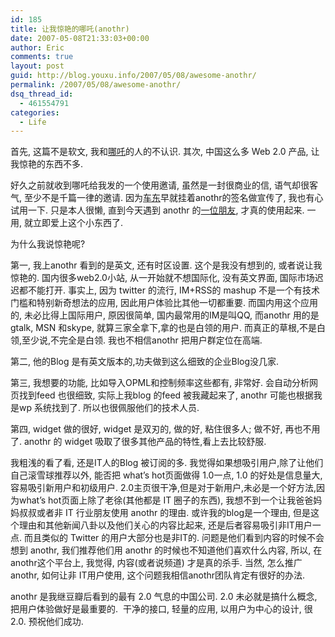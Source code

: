 ```yaml
---
id: 185
title: 让我惊艳的哪吒(anothr)
date: 2007-05-08T21:33:03+00:00
author: Eric
comments: true
layout: post
guid: http://blog.youxu.info/2007/05/08/awesome-anothr/
permalink: /2007/05/08/awesome-anothr/
dsq_thread_id:
  - 461554791
categories:
  - Life
---
```

首先, 这篇不是软文, 我和[哪吒](http://anothr.com/)的人的不认识. 其次, 中国这么多 Web 2.0 产品, 让我惊艳的东西不多.

好久之前就收到哪吒给我发的一个使用邀请, 虽然是一封很商业的信, 语气却很客气, 至少不是千篇一律的邀请. 因为[车东](http://www.chedong.com/)早就挂着anothr的签名做宣传了, 我也有心试用一下. 只是本人很懒, 直到今天遇到 anothr 的[一位朋友](http://stanchu.spaces.live.com/), 才真的使用起来. 一用, 就立即爱上这个小东西了.

为什么我说惊艳呢?

第一, 我上anothr 看到的是英文, 还有时区设置. 这个是我没有想到的, 或者说让我惊艳的. 国内很多web2.0小站, 从一开始就不想国际化, 没有英文界面, 国际市场迟迟都不能打开. 事实上, 因为 twitter 的流行, IM+RSS的 mashup 不是一个有技术门槛和特别新奇想法的应用, 因此用户体验比其他一切都重要. 而国内用这个应用的, 未必比得上国际用户, 原因很简单, 国内最常用的IM是叫QQ, 而anothr 用的是 gtalk, MSN 和skype, 就算三家全拿下,拿的也是白领的用户. 而真正的草根,不是白领,至少说,不完全是白领. 我也不相信anothr 把用户群定位在高端.

第二, 他的Blog 是有英文版本的,功夫做到这么细致的企业Blog没几家.

第三, 我想要的功能, 比如导入OPML和控制频率这些都有, 非常好. 会自动分析网页找到feed 也很细致, 实际上我blog 的feed 被我藏起来了, anothr 可能也根据我是wp 系统找到了. 所以也很佩服他们的技术人员.

第四, widget 做的很好, widget 是双刃的, 做的好, 粘住很多人; 做不好, 再也不用了. anothr 的 widget 吸取了很多其他产品的特性,看上去比较舒服.

我粗浅的看了看, 还是IT人的Blog 被订阅的多. 我觉得如果想吸引用户,除了让他们自己滚雪球推荐以外, 能否把 what&#8217;s hot页面做得 1.0一点, 1.0 的好处是信息量大,容易吸引新用户和初级用户. 2.0主页很干净,但是对于新用户,未必是一个好方法,因为what&#8217;s hot页面上除了老徐(其他都是 IT 圈子的东西), 我想不到一个让我爸爸妈妈叔叔或者非 IT 行业朋友使用 anothr 的理由. 或许我的blog是一个理由, 但是这个理由和其他新闻八卦以及他们关心的内容比起来, 还是后者容易吸引非IT用户一点. 而且类似的 Twitter 的用户大部分也是非IT的. 问题是他们看到内容的时候不会想到 anothr, 我们推荐他们用 anothr 的时候也不知道他们喜欢什么内容, 所以, 在anothr这个平台上, 我觉得, 内容(或者说频道) 才是真的杀手. 当然, 怎么推广 anothr, 如何让非 IT用户使用, 这个问题我相信anothr团队肯定有很好的办法.

anothr 是我继豆瓣后看到的最有 2.0 气息的中国公司. 2.0 未必就是搞什么概念, 把用户体验做好是最重要的.  干净的接口, 轻量的应用, 以用户为中心的设计, 很2.0. 预祝他们成功.